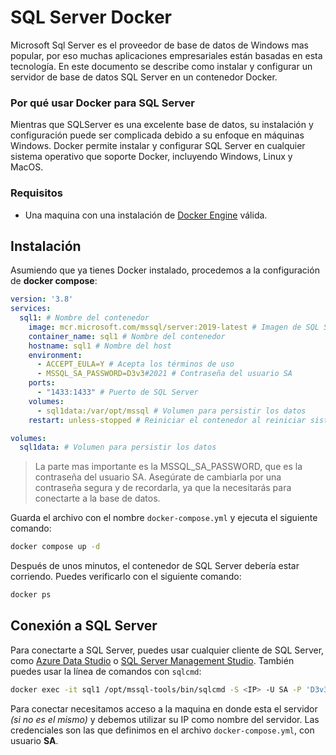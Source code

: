 # SQL Server Docker

Microsoft Sql Server es el proveedor de base de datos de Windows mas popular, por eso muchas aplicaciones empresariales están basadas en esta tecnología. En este documento se describe como instalar y configurar un servidor de base de datos SQL Server en un contenedor Docker.

### Por qué usar Docker para SQL Server
Mientras que SQLServer es una excelente base de datos, su instalación y configuración puede ser complicada debido a su enfoque en máquinas Windows. Docker permite instalar y configurar SQL Server en cualquier sistema operativo que soporte Docker, incluyendo Windows, Linux y MacOS.

### Requisitos
- Una maquina con una instalación de [Docker Engine](https://docs.docker.com/engine/install/) válida.  

## Instalación
Asumiendo que ya tienes Docker instalado, procedemos a la configuración de __docker compose__:
```yml
version: '3.8'
services:
  sql1: # Nombre del contenedor
    image: mcr.microsoft.com/mssql/server:2019-latest # Imagen de SQL Server
    container_name: sql1 # Nombre del contenedor
    hostname: sql1 # Nombre del host
    environment:
      - ACCEPT_EULA=Y # Acepta los términos de uso
      - MSSQL_SA_PASSWORD=D3v3#2021 # Contraseña del usuario SA
    ports:
      - "1433:1433" # Puerto de SQL Server
    volumes:
      - sql1data:/var/opt/mssql # Volumen para persistir los datos
    restart: unless-stopped # Reiniciar el contenedor al reiniciar sistema si no se detiene manualmente

volumes:
  sql1data: # Volumen para persistir los datos
```
> La parte mas importante es la MSSQL_SA_PASSWORD, que es la contraseña del usuario SA. Asegúrate de cambiarla por una contraseña segura y de recordarla, ya que la necesitarás para conectarte a la base de datos.

Guarda el archivo con el nombre `docker-compose.yml` y ejecuta el siguiente comando:
```bash
docker compose up -d
```

Después de unos minutos, el contenedor de SQL Server debería estar corriendo. Puedes verificarlo con el siguiente comando:
```bash
docker ps
```

## Conexión a SQL Server
Para conectarte a SQL Server, puedes usar cualquier cliente de SQL Server, como [Azure Data Studio](https://docs.microsoft.com/en-us/sql/azure-data-studio/download?view=sql-server-ver15) o [SQL Server Management Studio](https://docs.microsoft.com/en-us/sql/ssms/download-sql-server-management-studio-ssms?view=sql-server-ver15). También puedes usar la línea de comandos con `sqlcmd`:
```bash
docker exec -it sql1 /opt/mssql-tools/bin/sqlcmd -S <IP> -U SA -P 'D3v3#2021'
```
Para conectar necesitamos acceso a la maquina en donde esta el servidor _(si no es el mismo)_ y debemos utilizar su IP como nombre del servidor.
Las credenciales son las que definimos en el archivo `docker-compose.yml`, con usuario __SA__.


<style>
.search-results {
  display: none;
}
</style>